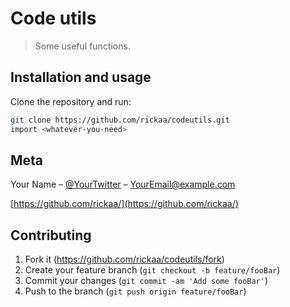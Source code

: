 # Code utils
> Some useful functions.

## Installation and usage


Clone the repository and run:

```sh
git clone https://github.com/rickaa/codeutils.git
import <whatever-you-need>
```
## Meta

Your Name – [@YourTwitter](https://twitter.com/) – YourEmail@example.com

[https://github.com/rickaa/](https://github.com/rickaa/)

## Contributing

1. Fork it (<https://github.com/rickaa/codeutils/fork>)
2. Create your feature branch (`git checkout -b feature/fooBar`)
3. Commit your changes (`git commit -am 'Add some fooBar'`)
4. Push to the branch (`git push origin feature/fooBar`)
